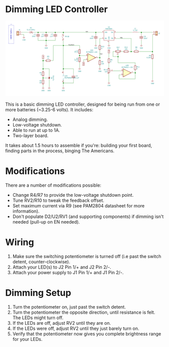 # Dimming LED Controller

![Schematic Preview](./schematic.png)

This is a basic dimming LED controller, designed for being run from one or more batteries (~3.25-6 volts).  It includes:

- Analog dimming.
- Low-voltage shutdown.
- Able to run at up to 1A.
- Two-layer board.

It takes about 1.5 hours to assemble if you're: building your first board, finding parts in the process, binging The Americans.

# Modifications
There are a number of modifications possible:

- Change R4/R7 to provide the low-voltage shutdown point.
- Tune RV2/R10 to tweak the feedback offset.
- Set maximum current via R9 (see PAM2804 datasheet for more information).
- Don't populate D2/U2/RV1 (and supporting components) if dimming isn't needed (pull-up on EN needed).

# Wiring

1. Make sure the switching potentiometer is turned off (i.e past the switch detent, counter-clockwise).
2. Attach your LED(s) to J2 Pin 1/+ and J2 Pin 2/-.
3. Attach your power supply to J1 Pin 1/+ and J1 Pin 2/-.

# Dimming Setup

1. Turn the potentiometer on, just past the switch detent.
2. Turn the potentiometer the opposite direction, until resistance is felt.  The LEDs might turn off.
3. If the LEDs are off, adjust RV2 until they are on.
4. If the LEDs were off, adjust RV2 until they just barely turn on.
5. Verify that the potentiometer now gives you complete brightness range for your LEDs.

